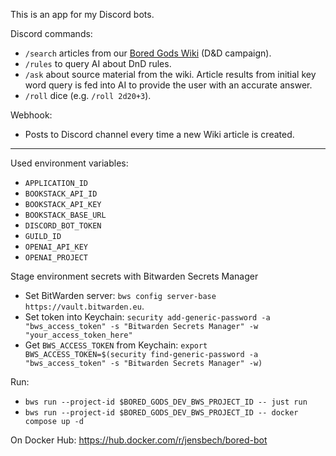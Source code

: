 This is an app for my Discord bots.

Discord commands:
- `/search` articles from our [Bored Gods Wiki](https://wiki.boredgods.no/) (D&D campaign).
- `/rules` to query AI about DnD rules.
- `/ask` about source material from the wiki. Article results from initial key word query is fed into AI to provide the user with an accurate answer.
- `/roll` dice (e.g. `/roll 2d20+3`).

Webhook:
- Posts to Discord channel every time a new Wiki article is created.

-----

Used environment variables:
- `APPLICATION_ID`
- `BOOKSTACK_API_ID`
- `BOOKSTACK_API_KEY`
- `BOOKSTACK_BASE_URL`
- `DISCORD_BOT_TOKEN`
- `GUILD_ID`
- `OPENAI_API_KEY`
- `OPENAI_PROJECT`

Stage environment secrets with Bitwarden Secrets Manager
- Set BitWarden server: `bws config server-base https://vault.bitwarden.eu`.
- Set token into Keychain: `security add-generic-password -a "bws_access_token" -s "Bitwarden Secrets Manager" -w "your_access_token_here"`
- Get `BWS_ACCESS_TOKEN` from Keychain: `export BWS_ACCESS_TOKEN=$(security find-generic-password -a "bws_access_token" -s "Bitwarden Secrets Manager" -w)`

Run:
- `bws run --project-id $BORED_GODS_DEV_BWS_PROJECT_ID -- just run`
- `bws run --project-id $BORED_GODS_DEV_BWS_PROJECT_ID -- docker compose up -d`

On Docker Hub: https://hub.docker.com/r/jensbech/bored-bot